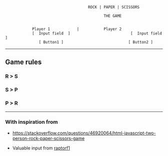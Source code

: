 

                                         ROCK | PAPER | SCISSORS

                                                THE GAME
                            

		        Player 1			|			Player 2
	            [  Input field  ]				            [  Input field  ]
	               [ Button1 ]				               [ Button2 ]

---

## Game rules
### R > S
### S > P
### P > R

---

### With inspiration from

* https://stackoverflow.com/questions/46920064/html-javascript-two-person-rock-paper-scissors-game

* Valuable input from [raptorf1](https://github.com/raptorf1)